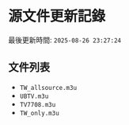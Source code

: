 # 源文件更新記錄

最後更新時間: `2025-08-26 23:27:24`

## 文件列表
- `TW_allsource.m3u`
- `UBTV.m3u`
- `TV7708.m3u`
- `TW_only.m3u`
